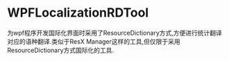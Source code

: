 # WPFLocalizationRDTool
为wpf程序开发国际化界面时采用了ResourceDictionary方式,方便进行统计翻译对应的语种翻译.类似于ResX Manager这样的工具,但仅限于采用ResourceDictionary方式国际化的工具.
